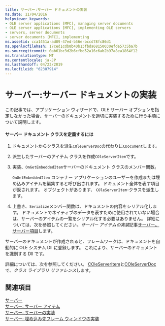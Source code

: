 ```yaml
---
title: サーバー:サーバー ドキュメントの実装
ms.date: 11/04/2016
helpviewer_keywords:
- OLE server applications [MFC], managing server documents
- OLE server applications [MFC], implementing OLE servers
- servers, server documents
- server documents [MFC], implementing
ms.assetid: cca1451a-ad09-47ed-b56e-bccd78fc86d1
ms.openlocfilehash: 17ced1cdb0b40b13fbda68150030efde5735ba7b
ms.sourcegitcommit: 0ab61bc3d2b6cfbd52a16c6ab2b97a8ea1864f12
ms.translationtype: MT
ms.contentlocale: ja-JP
ms.lasthandoff: 04/23/2019
ms.locfileid: "62307914"
---
```

# <a name="servers-implementing-server-documents"></a>サーバー:サーバー ドキュメントの実装

この記事では、アプリケーション ウィザードで、OLE サーバー オプションを指定しなかった場合、サーバーのドキュメントを適切に実装するために行う手順について説明します。

#### <a name="to-define-a-server-document-class"></a>サーバー ドキュメント クラスを定義するには

1. ドキュメントからクラスを派生`COleServerDoc`の代わりに`CDocument`します。

1. 派生したサーバーのアイテム クラスを作成`COleServerItem`です。

1. 実装、`OnGetEmbeddedItem`サーバーのドキュメント クラスのメンバー関数。

   `OnGetEmbeddedItem` コンテナー アプリケーションのユーザーを作成または埋め込みアイテムを編集すると呼び出されます。 ドキュメント全体を表す項目が返されます。 オブジェクトがあります、 `COleServerItem`-クラスを派生します。

1. 上書き、`Serialize`メンバー関数は、ドキュメントの内容をシリアル化します。 ドキュメントでネイティブのデータを表すために使用されていない場合は、サーバーのアイテムの一覧をシリアル化する必要はありません。 詳細については、次を参照してください。*サーバー アイテムの実装*記事[サーバー。サーバー項目](../mfc/servers-server-items.md)します。

サーバーのドキュメントが作成されると、フレームワークは、ドキュメントを自動的に OLE システム Dll に登録します。 これにより、サーバーのドキュメントを識別する Dll です。

詳細については、次を参照してください。 [COleServerItem](../mfc/reference/coleserveritem-class.md)と[COleServerDoc](../mfc/reference/coleserverdoc-class.md)で、*クラス ライブラリ リファレンス*します。

## <a name="see-also"></a>関連項目

[サーバー](../mfc/servers.md)<br/>
[サーバー: サーバー アイテム](../mfc/servers-server-items.md)<br/>
[サーバー: サーバーの実装](../mfc/servers-implementing-a-server.md)<br/>
[サーバー: 埋め込み先フレーム ウィンドウの実装](../mfc/servers-implementing-in-place-frame-windows.md)
